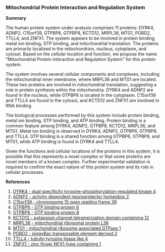 ### Mitochondrial Protein Interaction and Regulation System

**Summary**

The human protein system under analysis comprises 11 proteins: DYRK4, ADNP2, C15orf39, GTPBP6, GTPBP8, KCTD12, MRPL36, MTG1, PGBD2, TTLL4, and ZNFX1. The system appears to be involved in protein binding, metal ion binding, GTP binding, and mitochondrial translation. The proteins are primarily localized in the mitochondrion, nucleus, cytoplasm, and cytosol. Based on the cellular location and function, we propose the name "Mitochondrial Protein Interaction and Regulation System" for this protein system.

The system involves several cellular components and complexes, including the mitochondrial inner membrane, where MRPL36 and MTG1 are located. These two proteins are involved in mitochondrial translation, suggesting a role in protein synthesis within the mitochondria. DYRK4 and ADNP2 are found in the nucleus, while GTPBP6 is located in the cytoplasm. C15orf39 and TTLL4 are found in the cytosol, and KCTD12 and ZNFX1 are involved in RNA binding.

The biological processes performed by this system include protein binding, metal ion binding, GTP binding, and ATP binding. Protein binding is a common feature among DYRK4, ADNP2, GTPBP8, KCTD12, MRPL36, and MTG1. Metal ion binding is observed in DYRK4, ADNP2, GTPBP6, GTPBP8, and TTLL4. GTP binding is a shared function among GTPBP6, GTPBP8, and MTG1, while ATP binding is found in DYRK4 and TTLL4.

Given the functions and cellular locations of the proteins in this system, it is possible that this represents a novel complex or that some proteins are novel members of a known complex. Further experimental validation is required to confirm the exact nature of this protein system and its role in cellular processes.

**References**

1. [DYRK4 - dual specificity tyrosine-phosphorylation-regulated kinase 4](https://www.ncbi.nlm.nih.gov/gene/8445)
2. [ADNP2 - activity dependent neuroprotector homeobox 2](https://www.ncbi.nlm.nih.gov/gene/22850)
3. [C15orf39 - chromosome 15 open reading frame 39](https://www.ncbi.nlm.nih.gov/gene/54927)
4. [GTPBP6 - GTP binding protein 6](https://www.ncbi.nlm.nih.gov/gene/54714)
5. [GTPBP8 - GTP binding protein 8](https://www.ncbi.nlm.nih.gov/gene/23560)
6. [KCTD12 - potassium channel tetramerization domain containing 12](https://www.ncbi.nlm.nih.gov/gene/11275)
7. [MRPL36 - mitochondrial ribosomal protein L36](https://www.ncbi.nlm.nih.gov/gene/28982)
8. [MTG1 - mitochondrial ribosome associated GTPase 1](https://www.ncbi.nlm.nih.gov/gene/28982)
9. [PGBD2 - piggyBac transposable element derived 2](https://www.ncbi.nlm.nih.gov/gene/57088)
10. [TTLL4 - tubulin tyrosine ligase like 4](https://www.ncbi.nlm.nih.gov/gene/23093)
11. [ZNFX1 - zinc finger NFX1-type containing 1](https://www.ncbi.nlm.nih.gov/gene/24140)